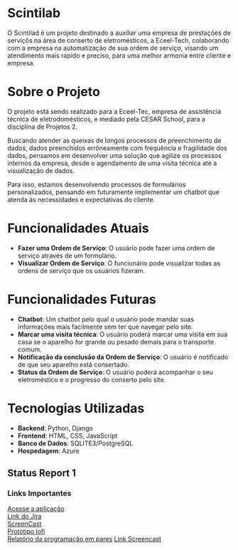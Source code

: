 # Scintilab

O Scintilad é um projeto destinado a auxíliar uma empresa de prestações de serviçõs na área de conserto de eletromésticos, a Eceel-Tech, colaborando com a empresa na automatização de sua ordem de serviço, visando um atendimento mais rapido e preciso, para uma melhor armonia entre cliente e empresa.

# Sobre o Projeto
<p>
O projeto está sendo realizado para a Eceel-Tec, empresa de assistência técnica de eletrodomésticos, e mediado pela CESAR School, para a disciplina de Projetos 2.
</p>
<p>
Buscando atender as queixas de longos processos de preenchimento de dados, dados preenchidos errôneamente com frequência e fragilidade dos dados, pensamos em desenvolver uma solução que agilize os processos internos da empresa, desde o agendamento de uma visita técnica até a visualização de dados. 
</p>
<p>
Para isso, estamos desenvolvendo processos de formulários personalizados, pensando em futuramente implementar um chatbot que atenda às necessidades e expectativas do cliente.
</p>

# Funcionalidades Atuais
- <b>Fazer uma Ordem de Serviço</b>: O usuário pode fazer uma ordem de serviço através de um formulário.
- <b>Visualizar Ordem de Serviço</b>: O funcionário pode visualizar todas as ordens de serviço que os usuários fizeram.

# Funcionalidades Futuras
- <b>Chatbot</b>: Um chatbot pelo qual o usuário pode mandar suas informações mais facilmente sem ter que navegar pelo site.
- <b>Marcar uma visita técnica</b>: O usuário poderá marcar uma visita em sua casa se o aparelho for grande ou pesado demais para o transporte comum.
- <b>Notificação da conclusão da Ordem de Serviço</b>: O usuário é notificado de que seu aparelho está consertado.
- <b>Status da Ordem de Serviço</b>: O usuário poderá acompanhar o seu eletroméstico e o progresso do conserto pelo site.

# Tecnologias Utilizadas
- <b>Backend</b>: Python, Django
- <b>Frontend</b>: HTML, CSS, JavaScript 
- <b>Banco de Dados</b>:  SQLITE3/PostgreSQL
- <b>Hospedagem</b>: Azure
  
## Status Report 1
### Links Importantes
<a href="#" target="_blank">Acesse a aplicação</a>
<br>
<a href="https://ec2.atlassian.net/jira/software/projects/SCIN/boards/3?atlOrigin=eyJpIjoiYTAyMjM2ZGQzMDQyNGFjMmJkMzkyOWIxNTMwNDk2ZTEiLCJwIjoiaiJ9" target="_blank">Link do Jira</a>
<br>
<a href="#" target="_blank">ScreenCast</a>
<br>
<a href="#" target="_blank">Protótipo lofi</a>
<br>
<a href="#" target="_blank">Relatório da programação em pares</a>
<a href="https://www.youtube.com/watch?v=g1xdpkVw68k" target="_blank">Link Screencast</a>

